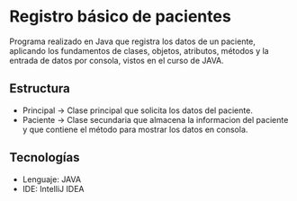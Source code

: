 # Registro básico de pacientes
Programa realizado en Java que registra los datos de un paciente, aplicando los fundamentos de clases, objetos, atributos, métodos y la entrada de datos por consola, vistos en el curso de JAVA.

## Estructura
* Principal -> Clase principal que solicita los datos del paciente.
* Paciente -> Clase secundaria que almacena la informacion del paciente y que contiene el método para mostrar los datos en consola.

## Tecnologías
* Lenguaje: JAVA
* IDE: IntelliJ IDEA
